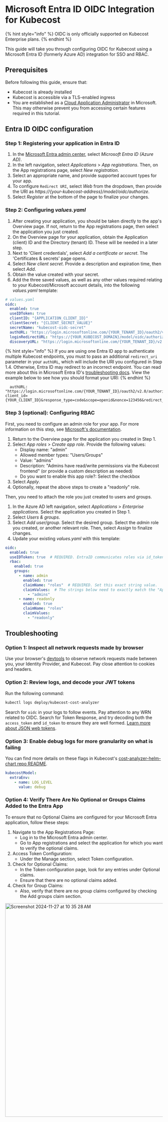 # Microsoft Entra ID OIDC Integration for Kubecost

{% hint style="info" %}
OIDC is only officially supported on Kubecost Enterprise plans.
{% endhint %}

This guide will take you through configuring OIDC for Kubecost using a Microsoft Entra ID (formerly Azure AD) integration for SSO and RBAC.

## Prerequisites

Before following this guide, ensure that:

* Kubecost is already installed
* Kubecost is accessible via a TLS-enabled ingress
* You are established as a [Cloud Application Administrator](https://learn.microsoft.com/en-us/entra/identity/role-based-access-control/permissions-reference#cloud-application-administrator) in Microsoft. This may otherwise prevent you from accessing certain features required in this tutorial.

## Entra ID OIDC configuration

### Step 1: Registering your application in Entra ID

1. In the [Microsoft Entra admin center](https://entra.microsoft.com/#home), select _Microsoft Entra ID (Azure AD)_.
2. In the left navigation, select _Applications_ > _App registrations_. Then, on the App registrations page, select _New registration_.
3. Select an appropriate name, and provide supported account types for your app.
4. To configure `Redirect URI`, select _Web_ from the dropdown, then provide the URI as _https://{your-kubecost-address}/model/oidc/authorize_.
5. Select _Register_ at the bottom of the page to finalize your changes.

### Step 2: Configuring _values.yaml_

1. After creating your application, you should be taken directly to the app's Overview page. If not, return to the App registrations page, then select the application you just created.
2. On the Overview page for your application, obtain the Application (client) ID and the Directory (tenant) ID. These will be needed in a later step.
3. Next to 'Client credentials', select _Add a certificate or secret_. The 'Certificates & secrets' page opens.
4. Select _New client secret_. Provide a description and expiration time, then select _Add_.
5. Obtain the value created with your secret.
6. Add the three saved values, as well as any other values required relating to your Kubecost/Microsoft account details, into the following _values.yaml_ template:

```yaml
# values.yaml
oidc:
  enabled: true
  useIDToken: true
  clientID: "{APPLICATION_CLIENT_ID}"
  clientSecret: "{CLIENT_SECRET_VALUE}"
  secretName: "kubecost-oidc-secret"
  authURL: "https://login.microsoftonline.com/{YOUR_TENANT_ID}/oauth2/v2.0/authorize?client_id={YOUR_CLIENT_ID}&response_type=code&scope=openid&nonce=123456"
  loginRedirectURL: "https://{YOUR_KUBECOST_DOMAIN}/model/oidc/authorize"
  discoveryURL: "https://login.microsoftonline.com/{YOUR_TENANT_ID}/v2.0/.well-known/openid-configuration"
```

{% hint style="info" %}
If you are using one Entra ID app to authenticate multiple Kubecost endpoints, you must to pass an additional `redirect_uri` parameter in your `authURL`, which will include the URI you configured in Step 1.4. Otherwise, Entra ID may redirect to an incorrect endpoint. You can read more about this in Microsoft Entra ID's [troubleshooting docs](https://learn.microsoft.com/en-us/troubleshoot/azure/active-directory/reply-url-redirected-to-localhost). View the example below to see how you should format your URI:
{% endhint %}

```
  authURL: "https://login.microsoftonline.com/{YOUR_TENANT_ID}/oauth2/v2.0/authorize?client_id={YOUR_CLIENT_ID}&response_type=code&scope=openid&nonce=123456&redirect_uri=https%3A%2F%2F{YOUR_KUBECOST_DOMAIN}/model/oidc/authorize"
```

### Step 3 (optional): Configuring RBAC

First, you need to configure an admin role for your app. For more information on this step, see [Microsoft's documentation](https://learn.microsoft.com/en-us/entra/identity-platform/howto-add-app-roles-in-apps).

1. Return to the Overview page for the application you created in Step 1.
2. Select _App roles_ > _Create app role_. Provide the following values:
    * Display name: "admin"
    * Allowed member types: "Users/Groups"
    * Value: "admins"
    * Description: "Admins have read/write permissions via the Kubecost frontend" (or provide a custom description as needed)
    * Do you want to enable this app role?: Select the checkbox
3. Select _Apply_.
4. Optionally, repeat the above steps to create a "readonly" role.

Then, you need to attach the role you just created to users and groups.

1. In the Azure AD left navigation, select _Applications_ > _Enterprise applications_. Select the application you created in Step 1.
2. Select _Users & groups_.
3. Select _Add user/group_. Select the desired group. Select the _admin_ role you created, or another relevant role. Then, select _Assign_ to finalize changes.
4. Update your existing _values.yaml_ with this template:

```yaml
oidc:
  enabled: true
  useIDToken: true  # REQUIRED. EntraID communicates roles via id_token.
  rbac:
    enabled: true
    groups:
      - name: admin
        enabled: true
        claimName: "roles"  # REQUIRED. Set this exact string value.
        claimValues:  # The strings below need to exactly match the "App roles" in Entra ID.
          - "admins"
      - name: readonly
        enabled: true
        claimName: "roles"
        claimValues:
          - "readonly"
```

## Troubleshooting

### Option 1: Inspect all network requests made by browser

Use your browser's [devtools](https://developer.chrome.com/docs/devtools/network/) to observe network requests made between you, your Identity Provider, and  Kubecost. Pay close attention to cookies and headers.

### Option 2: Review logs, and decode your JWT tokens

Run the following command:

```sh
kubectl logs deploy/kubecost-cost-analyzer
```

Search for `oidc` in your logs to follow events. Pay attention to any WRN related to OIDC. Search for Token Response, and try decoding both the `access_token` and `id_token` to ensure they are well formed. [Learn more about JSON web tokens](https://jwt.io/).

### Option 3: Enable debug logs for more granularity on what is failing

You can find more details on these flags in Kubecost's [cost-analyzer-helm-chart repo README](https://github.com/kubecost/cost-analyzer-helm-chart/blob/v1.103/README.md?plain=1#L63-L75).

```yaml
kubecostModel:
  extraEnv:
    - name: LOG_LEVEL
      value: debug
```

### Option 4: Verify There Are No Optional or Groups Claims Added to the Entra App

To ensure that no Optional Claims are configured for your Microsoft Entra application, follow these steps:

1. Navigate to the App Registrations Page:
   * Log in to the Microsoft Entra admin center.
   * Go to App registrations and select the application for which you want to verify the optional claims.
2. Access Token Configuration:
   * Under the Manage section, select Token configuration.
3. Check for Optional Claims:
   * In the Token configuration page, look for any entries under Optional claims.
   * Ensure that there are no optional claims added.
4. Check for Group Claims:
   * Also, verify that there are no group claims configured by checking the Add groups claim section.

<img width="680" alt="Screenshot 2024-11-27 at 10 35 28 AM" src="https://github.com/user-attachments/assets/c22cef60-0ae4-4260-9cc9-ed282bef5d38">
